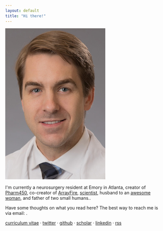 ```yaml
---
layout: default
title: "Hi there!"
---
```


<img class="thumb" src="malcolm.jpg">

I'm currently a neurosurgery resident at Emory in Atlanta, creator of
[Pharm450](//pharm450.com), co-creator of [ArrayFire](http://arrayfire.com),
[scientist](/pubs/research.html), husband to an [awesome woman], and father of
two small humans..

 [awesome woman]: http://www.huffpowellbailey.com/lawyers/kristin-e-malcolm/

Have some thoughts on what you read here? The best way to reach me is via
email: <a id="email"></a>.

[curriculum vitae](/cv) &middot;
<a href="https://twitter.com/jgmalcolm">twitter</a> &middot;
<a href="https://github.com/jgmalcolm">github</a> &middot;
<a href="https://scholar.google.com/citations?user=Tp8uTioAAAAJ&view_op=list_works&pagesize=100">scholar</a> &middot;
<a href="https://www.linkedin.com/in/jgmalcolm">linkedin</a> &middot;
<a href="/atom.xml" title="Subscribe (Atom)">rss</a>

<script>
<!--
var email = "me" + "@" + "jgmal";
email += "colm.com";
$("#email").attr("href", "mailto:" + email).html(email);
//-->
</script>

[now]: /now
